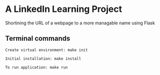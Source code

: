 # A LinkedIn Learning Project 
Shortining the URL of a webpage to a more managable name using Flask




## Terminal commands

    Create virtual environment: make init

    Initial installation: make install

    To run application: make run
